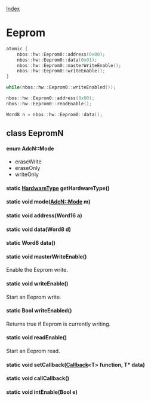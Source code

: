 [Index](../../index.hpp.md#index)

# Eeprom

```c++
atomic {
    nbos::hw::Eeprom0::address(0x00);
    nbos::hw::Eeprom0::data(0x01);
    nbos::hw::Eeprom0::masterWriteEnable();
    nbos::hw::Eeprom0::writeEnable();
}

while(nbos::hw::Eeprom0::writeEnabled());

nbos::hw::Eeprom0::address(0x00);
nbos::hw::Eeprom0::readEnable();

Word8 n = nbos::hw::Eeprom0::data();
```

## class EepromN

#### enum AdcN::Mode
* eraseWrite
* eraseOnly
* writeOnly

#### static [HardwareType](hardwaretype.hpp.md#enum-hardwaretype) getHardwareType()

#### static void mode([AdcN::Mode](eeprom.hpp.md#enum-adcnmode) m)

#### static void address(Word16 a)

#### static void data(Word8 d)

#### static Word8 data()

#### static void masterWriteEnable()
Enable the Eeprom write.

#### static void writeEnable()
Start an Eeprom write.

#### static Bool writeEnabled()
Returns true if Eeprom is currently writing.

#### static void readEnable()
Start an Eeprom read.

#### static void setCallback([Callback](../callback.hpp.md#callbackt--void-t)<T\> function, T\* data)

#### static void callCallback()

#### static void intEnable(Bool e)
